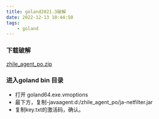 ```yaml
---
title: goland2021.3破解
date: 2022-12-13 10:44:50
tags:
    - goland
---
```


### 下载破解

[zhile_agent_po.zip](https://pangxuejun.cn/static/zhile_agent_po.zip)

### 进入goland bin 目录

* 打开 goland64.exe.vmoptions
* 最下方，复制-javaagent:d:/zhile_agent_po/ja-netfilter.jar
* 复制key.txt的激活码，确认。